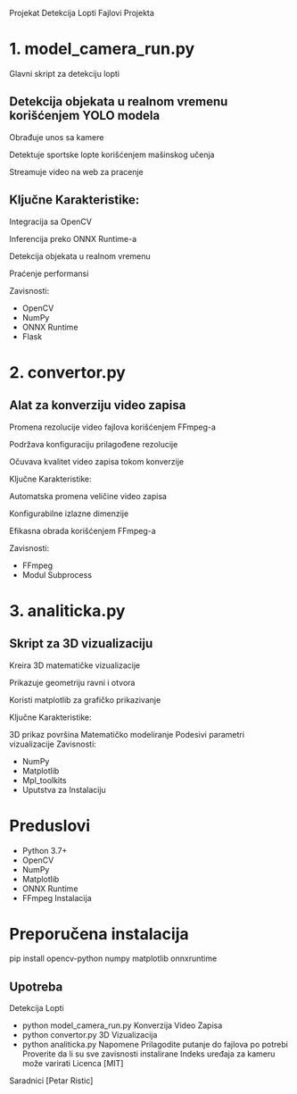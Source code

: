 Projekat Detekcija Lopti
Fajlovi Projekta
# 1. model_camera_run.py
Glavni skript za detekciju lopti

## Detekcija objekata u realnom vremenu korišćenjem YOLO modela

Obrađuje unos sa kamere

Detektuje sportske lopte korišćenjem mašinskog učenja

Streamuje video na web za pracenje 

## Ključne Karakteristike:

Integracija sa OpenCV

Inferencija preko ONNX Runtime-a

Detekcija objekata u realnom vremenu

Praćenje performansi

Zavisnosti:

- OpenCV
- NumPy
- ONNX Runtime
- Flask
# 2. convertor.py
## Alat za konverziju video zapisa


Promena rezolucije video fajlova korišćenjem FFmpeg-a

Podržava konfiguraciju prilagođene rezolucije

Očuvava kvalitet video zapisa tokom konverzije

Ključne Karakteristike:



Automatska promena veličine video zapisa

Konfigurabilne izlazne dimenzije

Efikasna obrada korišćenjem FFmpeg-a

Zavisnosti:

- FFmpeg
- Modul Subprocess
# 3. analiticka.py
## Skript za 3D vizualizaciju


Kreira 3D matematičke vizualizacije

Prikazuje geometriju ravni i otvora

Koristi matplotlib za grafičko prikazivanje

Ključne Karakteristike:


3D prikaz površina
Matematičko modeliranje
Podesivi parametri vizualizacije
Zavisnosti:

- NumPy
- Matplotlib
- Mpl_toolkits
- Uputstva za Instalaciju
# Preduslovi
- Python 3.7+
- OpenCV
- NumPy
- Matplotlib
- ONNX Runtime
- FFmpeg
Instalacija
# Preporučena instalacija
pip install opencv-python numpy matplotlib onnxruntime
## Upotreba
Detekcija Lopti
- python model_camera_run.py
Konverzija Video Zapisa
- python convertor.py
3D Vizualizacija
- python analiticka.py
Napomene
Prilagodite putanje do fajlova po potrebi
Proverite da li su sve zavisnosti instalirane
Indeks uređaja za kameru može varirati
Licenca
[MIT]

Saradnici
[Petar Ristic]